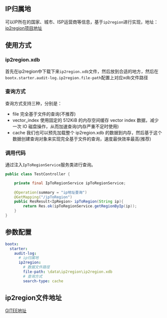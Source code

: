 ## IP归属地
可以IP所在的国家、城市、ISP运营商等信息，基于`ip2region`进行实现，地址：[ip2region项目地址](https://gitee.com/lionsoul/ip2region)
## 使用方式
### ip2region.xdb
首先在ip2region中下载下来`ip2region.xdb`文件，然后放到合适的地方，然后在`bootx.starter.audit-log.ip2region.file-path`配置上对应xdb文件路径
### 查询方式
查询方式支持三种，分别是：
- file 完全基于文件的查询(不推荐)
- vector_index 使用固定的 512KiB 的内存空间缓存 vector index 数据，减少一次 IO 磁盘操作，从而加速查询(内存严重不足时使用)
- cache 我们也可以预先加载整个 ip2region.xdb 的数据到内存，然后基于这个数据创建查询对象来实现完全基于文件的查询，速度最快效率最高(推荐)
### 调用代码
通过注入`IpToRegionService`服务类进行查询。
```java
public class TestController {

    private final IpToRegionService ipToRegionService;
    
    @Operation(summary = "ip地址查询")
    @GetMapping("/ipToRegion")
    public ResResult<IpRegion> ipToRegion(String ip){
        return Res.ok(ipToRegionService.getRegionByIp(ip));
    }
}
```

## 参数配置
```yaml
bootx:
  starter:
    audit-log:
      # ip归属地 
      ip2region:
        # 数据文件路径
        file-path: \data\ip2region\ip2region.xdb
        # 查询方式
        search-type: cache
```
## ip2region文件地址
[GITEE地址](https://gitee.com/lionsoul/ip2region/blob/master/data/ip2region.xdb)